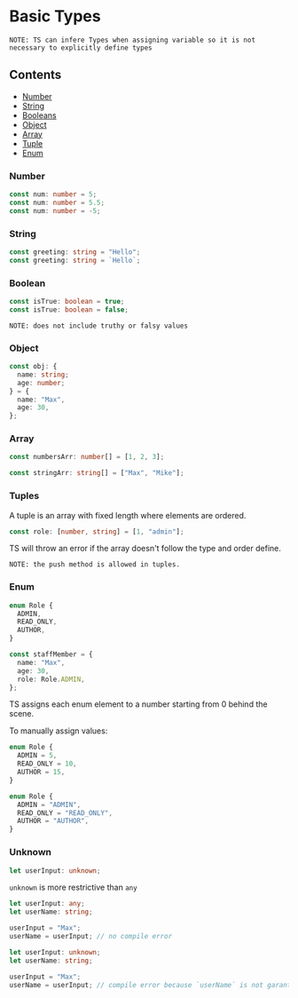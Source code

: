 # Basic Types

`NOTE: TS can infere Types when assigning variable so it is not necessary to explicitly define types`

## Contents

- [Number](#number)
- [String](#string)
- [Booleans](#boolean)
- [Object](#object)
- [Array](#array)
- [Tuple](#tuple)
- [Enum](#enum)

### Number

```ts
const num: number = 5;
const num: number = 5.5;
const num: number = -5;
```

### String

```ts
const greeting: string = "Hello";
const greeting: string = `Hello`;
```

### Boolean

```ts
const isTrue: boolean = true;
const isTrue: boolean = false;
```

`NOTE: does not include truthy or falsy values`

### Object

```ts
const obj: {
  name: string;
  age: number;
} = {
  name: "Max",
  age: 30,
};
```

### Array

```ts
const numbersArr: number[] = [1, 2, 3];

const stringArr: string[] = ["Max", "Mike"];
```

### Tuples

A tuple is an array with fixed length where elements are ordered.

```ts
const role: [number, string] = [1, "admin"];
```

TS will throw an error if the array doesn't follow the type and order define.

`NOTE: the push method is allowed in tuples.`

### Enum

```ts
enum Role {
  ADMIN,
  READ_ONLY,
  AUTHOR,
}

const staffMember = {
  name: "Max",
  age: 30,
  role: Role.ADMIN,
};
```

TS assigns each enum element to a number starting from 0 behind the scene.

To manually assign values:

```ts
enum Role {
  ADMIN = 5,
  READ_ONLY = 10,
  AUTHOR = 15,
}
```

```ts
enum Role {
  ADMIN = "ADMIN",
  READ_ONLY = "READ_ONLY",
  AUTHOR = "AUTHOR",
}
```

### Unknown

```ts
let userInput: unknown;
```

`unknown` is more restrictive than `any`

```ts
let userInput: any;
let userName: string;

userInput = "Max";
userName = userInput; // no compile error
```

```ts
let userInput: unknown;
let userName: string;

userInput = "Max";
userName = userInput; // compile error because `userName` is not garanteed to be a string
```
